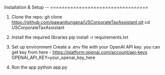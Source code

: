 Installation & Setup
-- ==================================
1. Clone the repo:
   git clone https://github.com/pawanitungana/USCorporateTaxAssistant.git
   cd USCorporateTaxAssistant

2. Install the required libraries
   pip install -r requirements.txt

3. Set up environment
   Create a .env file with your OpenAI API key. you can get key from here - https://platform.openai.com/account/api-keys
   OPENAI_API_KEY=your_openai_key_here

4. Run the app
    python app.py
